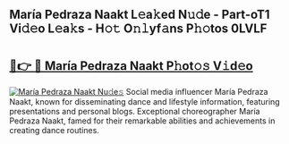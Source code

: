 ## María Pedraza Naakt L𝚎a𝚔ed N𝚞𝚍e - Part-oT1 Vi𝚍𝚎o L𝚎a𝚔s - H𝚘𝚝 O𝚗𝚕yf𝚊ns P𝚑𝚘tos 0LVLF

# <h2><a href="http://kf5wsm.oniu.top/?m=Mar%c3%ada+Pedraza+Naakt">🔗👉 🔴 María Pedraza Naakt P𝚑ot𝚘𝚜 V𝚒d𝚎o</a></h2>

[![María Pedraza Naakt Nu𝚍e𝚜](https://i.imgur.com/0qMVB7G.gif)](http://kf5wsm.oniu.top/?m=Mar%c3%ada+Pedraza+Naakt)
Social media influencer María Pedraza Naakt, known for disseminating dance and lifestyle information, featuring presentations and personal blogs. Exceptional choreographer María Pedraza Naakt, famed for their remarkable abilities and achievements in creating dance routines.  
